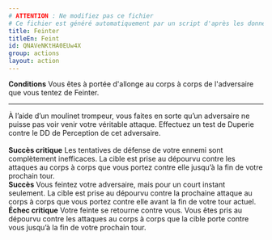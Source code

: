 ```yaml
---
# ATTENTION : Ne modifiez pas ce fichier
# Ce fichier est généré automatiquement par un script d'après les données du module Foundry VTT officiel et de sa traduction
title: Feinter
titleEn: Feint
id: QNAVeNKtHA0EUw4X
group: actions
layout: action
---
```

<p><span id="ctl00_MainContent_DetailedOutput"><strong>Conditions</strong> Vous êtes à portée d'allonge au corps à corps de l'adversaire que vous tentez de Feinter.</span></p><hr><p>À l’aide d’un moulinet trompeur, vous faites en sorte qu’un adversaire ne puisse pas voir venir votre véritable attaque. Effectuez un test de Duperie contre le DD de Perception de cet adversaire.<br><br><strong>Succès critique</strong> Les tentatives de défense de votre ennemi sont complètement inefficaces. La cible est prise au dépourvu contre les attaques au corps à corps que vous portez contre elle jusqu’à la fin de votre prochain tour.<br><strong>Succès</strong> Vous feintez votre adversaire, mais pour un court instant seulement. La cible est prise au dépourvu contre la prochaine attaque au corps à corps que vous portez contre elle avant la fin de votre tour actuel.<br><strong>Échec critique</strong> Votre feinte se retourne contre vous. Vous êtes pris au dépourvu contre les attaques au corps à corps que la cible porte contre vous jusqu’à la fin de votre prochain tour.&nbsp;</p>
